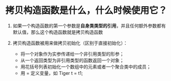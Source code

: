 # 拷贝构造函数是什么，什么时候使用它？

1. 如果一个构造函数的第一个参数是**自身类类型的引用**，并且任何额外参数都有默认值，那么这个构造函数就是拷贝构造函数

2. 拷贝构造函数被用来做拷贝初始化（区别于直接初始化）：
    - 将一个对象作为实参传递给一个非引用类型的形参；
    - 从一个返回类型为非引用类型的函数返回一个对象；
    - 用花括号列表初始化一个数组中的元素或者一个聚合类中的成员；
    - 用 = 定义变量，如 Tiger t = t1;

